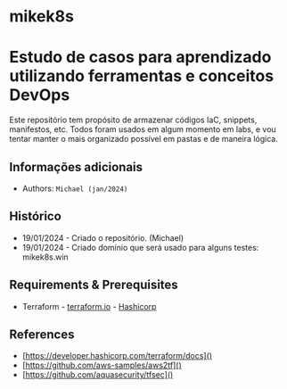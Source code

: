 # mikek8s
Estudo de casos para aprendizado utilizando ferramentas e conceitos DevOps
===
Este repositório tem propósito de armazenar códigos IaC, snippets, manifestos, etc.
Todos foram usados em algum momento em labs, e vou tentar manter o mais organizado possível em pastas e de maneira lógica.
## Informações adicionais
- Authors:  `Michael (jan/2024)`

## Histórico
- 19/01/2024 - Criado o repositório. (Michael)
- 19/01/2024 - Criado domínio que será usado para alguns testes: mikek8s.win

## Requirements & Prerequisites
+ Terraform - [terraform.io](https://terraform.io) - [Hashicorp](https://developer.hashicorp.com/terraform?product_intent=terraform)

## References
- [https://developer.hashicorp.com/terraform/docs]()
- [https://github.com/aws-samples/aws2tf]()
- [https://github.com/aquasecurity/tfsec]()